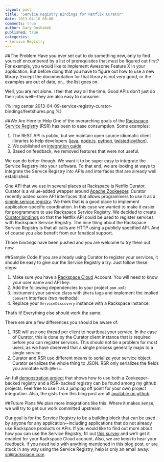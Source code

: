 ```yaml
---
layout: post
title: "Service Registry Bindings for Netflix Curator"
date: 2013-04-10 08:00
comments: true
author: Gary Dusbabek
published: true
categories: 
- Service Registry
---
```

##The Problem
Have you ever set out to do something new, only to find yourself encumbered by a list of prerequisites that 
must be figured out first?  For example, you would like to implement Awesome Feature X in your application.
But before doing that you have to figure out how to use a new library.  Except the documentation for that 
library is not very good, or the examples are out of date, or... the list goes on.<!--More-->

Well, you are not alone. I feel that way all the time.  Good APIs don’t just do their jobs well--they are 
also easy to consume.  

{% img center 2013-04-09-service-registry-curator-bindings/feetshures.png %}

##We Are Here to Help
One of the overarching goals of the [Rackspace Service Registry](https://dfw.registry.api.rackspacecloud.com/)
(RSR) has been to ease consumption.  Some examples:

1. The REST API is public, but we maintain open source idiomatic client libraries to help developers 
   ([java](https://github.com/racker/java-service-registry-client),
   [node.js](https://github.com/racker/node-service-registry-client),
   [python](https://github.com/racker/python-service-registry-client),
   [twisted-python](https://github.com/racker/python-twisted-service-registry-client)).
2. We published an [integration guide](http://docs.rackspace.com/rsr/api/v1.0/sr-devguide/content/integration-instructions.html).
3. Based on feedback, we removed features that were not useful.

We can do better though.  We want it to be super easy to integrate the Service Registry into your software.
To that end, we are looking at ways to integrate the Service Registry into APIs and interfaces that are already
well established.

One API that we use in several places at Rackspace is
[Netflix Curator](https://github.com/netflix/curator).  Curator is a value-added wrapper around 
[Apache Zookeeper](http://zookeeper.apache.org/).  Curator recently added some API interfaces that allows programmers 
to use it as a [simple service registry](https://github.com/Netflix/curator/wiki/Service-Discovery).  We think that 
is a good place to implement application-specific coordination.  In this case we wanted to make it easier for 
programmers to use Rackspace Service Registry.  We decided to create 
[Curator bindings](https://github.com/racker/java-service-registry-client/pull/20) so that the Netflix API could be 
used to register services with Rackspace Service Registry.  The nice thing about the Rackspace Service Registry 
is that all calls are HTTP using a publicly specified API.  And of course you also benefit from our fanatical support.

Those bindings have been pushed and you are welcome to try them out now.

##Sample Code
If you are already using Curator to register your services, it should be easy to give our the Service Registry a try.
Just follow these steps:


1. Make sure you have a [Rackspace Cloud](http://www.rackspace.com/cloud/) Account.  You will need to know your user 
   name and API key.
2. Add the following dependencies to your project <code>pom.xml</code>:
   <script src="https://gist.github.com/gdusbabek/5338824.js?file=pom_snippet.xml" type="text/javascript"></script>
3. Instrument your service class with <code>@Meta</code> tags and implement the implied <code>convert</code> interface
   (two methods):
   <script src="https://gist.github.com/gdusbabek/5338824.js?file=service_class_0.java" type="text/javascript"></script>
4. Replace your <code>ServiceDiscovery</code> instance with a Rackspace instance:
   <script src="https://gist.github.com/gdusbabek/5338824.js?file=rsr_discovery_build.java" type="text/javascript"></script>
   
That’s it!  Everything else should work the same.

There ere are a few differences you should be aware of:

1.  RSR will use one thread per client to heartbeat your service.  In the case of Curator, this is done by the 
    Curator client instance that is required before you can register services.  This should not be a problem for 
    most users, as we have observed that a single process generally maps to a single service.
2.  Curator and RSR use different means to serialize your service object.  Curator serializes the whole thing to 
    JSON.  RSR only serializes the fields you annotate with <code>@Meta</code>.

An full [demonstration project](https://github.com/gdusbabek/rsr_curator) that shows how to use both a Zookeeper-backed
registry and a RSR-backed registry can be found among my github projects.  Feel free to use it as a jumping off point 
for your own project integration.  Also, the gists from this blog post are all 
[available on github](https://gist.github.com/gdusbabek/5338824).

##Future Plans
We plan more integrations like this.  Where it makes sense, we will try to get our work committed upstream.  

Our goal is for the Service Registry to be a building block that can be used by anyone for any application--including 
applications that do not already use Rackspace products or APIs.  If you would like to find out more about how you can 
use the Service Registry, fill out [this survey](https://surveys.rackspace.com/Survey.aspx?s=f3d6e51580ab4510a564487fafdafdfd) 
and we’ll get it enabled for your Rackspace Cloud account.  Also, we are keen to hear your feedback.  If you need help 
with anything mentioned in this blog post, or are stuck in any way using the Service Registry, help is only an email 
away: [sr@rackspace.com](mailto://sr@rackspace.com).

